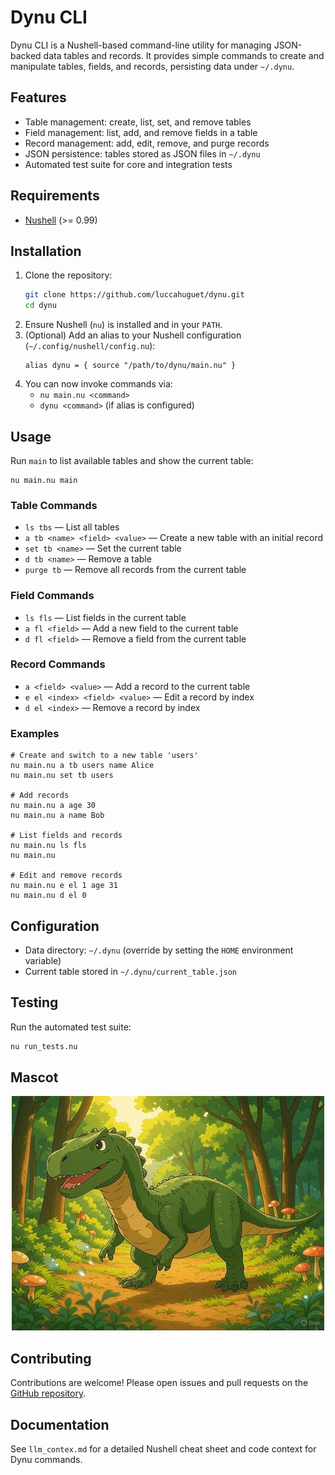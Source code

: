 # Dynu CLI

Dynu CLI is a Nushell-based command-line utility for managing JSON-backed data tables and records. It provides simple commands to create and manipulate tables, fields, and records, persisting data under `~/.dynu`.

## Features
- Table management: create, list, set, and remove tables
- Field management: list, add, and remove fields in a table
- Record management: add, edit, remove, and purge records
- JSON persistence: tables stored as JSON files in `~/.dynu`
- Automated test suite for core and integration tests

## Requirements
- [Nushell](https://www.nushell.sh/) (>= 0.99)

## Installation
1. Clone the repository:
   ```sh
   git clone https://github.com/luccahuguet/dynu.git
   cd dynu
   ```
2. Ensure Nushell (`nu`) is installed and in your `PATH`.
3. (Optional) Add an alias to your Nushell configuration (`~/.config/nushell/config.nu`):
   ```nu
   alias dynu = { source "/path/to/dynu/main.nu" }
   ```
4. You can now invoke commands via:
   - `nu main.nu <command>`
   - `dynu <command>` (if alias is configured)

## Usage

Run `main` to list available tables and show the current table:
```nu
nu main.nu main
```

### Table Commands
- `ls tbs` — List all tables
- `a tb <name> <field> <value>` — Create a new table with an initial record
- `set tb <name>` — Set the current table
- `d tb <name>` — Remove a table
- `purge tb` — Remove all records from the current table

### Field Commands
- `ls fls` — List fields in the current table
- `a fl <field>` — Add a new field to the current table
- `d fl <field>` — Remove a field from the current table

### Record Commands
- `a <field> <value>` — Add a record to the current table
- `e el <index> <field> <value>` — Edit a record by index
- `d el <index>` — Remove a record by index

### Examples
```nu
# Create and switch to a new table 'users'
nu main.nu a tb users name Alice
nu main.nu set tb users

# Add records
nu main.nu a age 30
nu main.nu a name Bob

# List fields and records
nu main.nu ls fls
nu main.nu

# Edit and remove records
nu main.nu e el 1 age 31
nu main.nu d el 0
``` 

## Configuration
- Data directory: `~/.dynu` (override by setting the `HOME` environment variable)
- Current table stored in `~/.dynu/current_table.json`

## Testing
Run the automated test suite:
```sh
nu run_tests.nu
```
## Mascot
<div style="text-align: center;">
  <img src="assets/dynu-resized.jpg" alt="Dynu Mascot">
</div>

## Contributing
Contributions are welcome! Please open issues and pull requests on the [GitHub repository](https://github.com/luccahuguet/dynu).

## Documentation
See `llm_contex.md` for a detailed Nushell cheat sheet and code context for Dynu commands.
